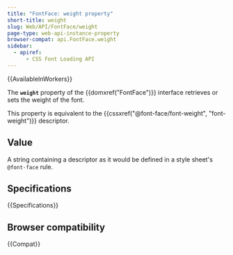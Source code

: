 ```yaml
---
title: "FontFace: weight property"
short-title: weight
slug: Web/API/FontFace/weight
page-type: web-api-instance-property
browser-compat: api.FontFace.weight
sidebar:
  - apiref:
      - CSS Font Loading API
---
```


{{AvailableInWorkers}}

The **`weight`** property of the {{domxref("FontFace")}} interface retrieves or sets the weight of the font.

This property is equivalent to the {{cssxref("@font-face/font-weight", "font-weight")}} descriptor.

## Value

A string containing a descriptor as it would be defined in a style sheet's `@font-face` rule.

## Specifications

{{Specifications}}

## Browser compatibility

{{Compat}}

